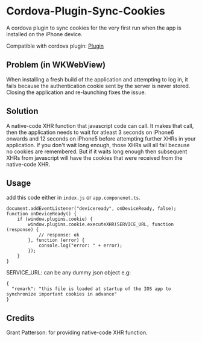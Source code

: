 # Cordova-Plugin-Sync-Cookies
A cordova plugin to sync cookies for the very first run when the app is installed on the iPhone device.

Compatible with cordova plugin: [Plugin](https://github.com/apache/cordova-plugin-wkwebview-engine)

## Problem (in WKWebView)
When installing a fresh build of the application and attempting to log in, it fails because the authentication cookie sent by the server is never stored. Closing the application and re-launching fixes the issue.

## Solution
A native-code XHR function that javascript code can call. It makes that call, then the application needs to wait for atleast 3 seconds on iPhone6 onwards and 12 seconds on iPhone5 before attempting further XHRs in your application. If you don't wait long enough, those XHRs will all fail because no cookies are remembered. But if it waits long enough then subsequent XHRs from javascript will have the cookies that were received from the native-code XHR.

## Usage
add this code either in `index.js` or `app.componenet.ts`.

```
document.addEventListener("deviceready", onDeviceReady, false);
function onDeviceReady() {
	if (window.plugins.cookie) {
		window.plugins.cookie.executeXHR(SERVICE_URL, function (response) {
			// response: ok
		}, function (error) {
			console.log("error: " + error);
		});
	}
}
```

SERVICE_URL: can be any dummy json object e.g:
```
{
  "remark": "this file is loaded at startup of the IOS app to synchronize important cookies in advance"
}
```

## Credits
Grant Patterson: for providing native-code XHR function.

